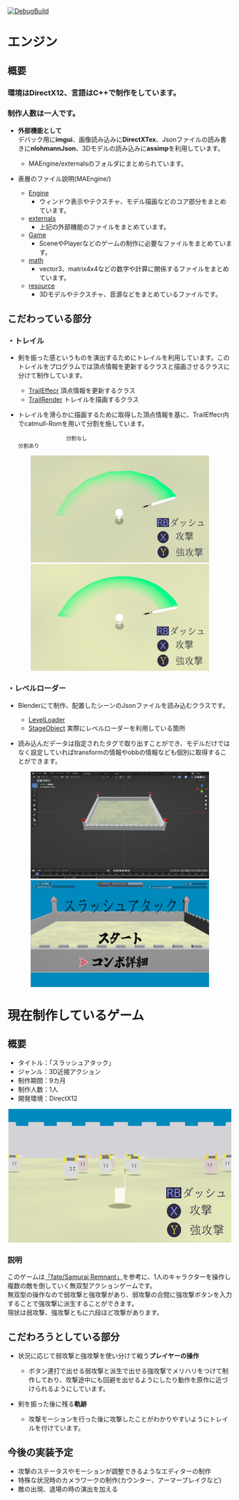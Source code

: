 [![DebugBuild](https://github.com/aoaomidri/virtualProject/actions/workflows/DebugBuild.yml/badge.svg)](https://github.com/aoaomidri/virtualProject/actions/workflows/DebugBuild.yml)
# エンジン
## 概要
### 環境はDirectX12、言語はC++で制作をしています。  
### 制作人数は一人です。  
 - **外部機能として**  
デバック用に**imgui**、画像読み込みに**DirectXTex**、Jsonファイルの読み書きに**nlohmannJson**、3Dモデルの読み込みに**assimp**を利用しています。
    -  MAEngine/externalsのフォルダにまとめられています。  

 - 表層のファイル説明(MAEngine/)  
    - [Engine](https://github.com/aoaomidri/virtualProject/tree/master/MAProject/Engine)
       - ウィンドウ表示やテクスチャ、モデル描画などのコア部分をまとめています。
    - [externals](https://github.com/aoaomidri/virtualProject/tree/master/MAProject/externals) 
      - 上記の外部機能のファイルをまとめています。
    - [Game](https://github.com/aoaomidri/virtualProject/tree/master/MAProject/Game) 
      - SceneやPlayerなどのゲームの制作に必要なファイルをまとめています。
    - [math](https://github.com/aoaomidri/virtualProject/tree/master/MAProject/math) 
      - vector3、matrix4x4などの数字や計算に関係するファイルをまとめています。
    - [resource](https://github.com/aoaomidri/virtualProject/tree/master/MAProject/resources)
      - 3Dモデルやテクスチャ、音源などをまとめているファイルです。

## こだわっている部分
### ・トレイル
 - 剣を振った感というものを演出するためにトレイルを利用しています。このトレイルをプログラムでは頂点情報を更新するクラスと描画させるクラスに分けて制作しています。 

   - [TrailEffecr](https://github.com/aoaomidri/virtualProject/blob/master/MAProject/Engine/3D/Object3D/Effect/TrailEffect.cpp) 頂点情報を更新するクラス
   - [TrailRender](https://github.com/aoaomidri/virtualProject/blob/master/MAProject/Engine/3D/Object3D/Effect/TrailRender.cpp) トレイルを描画するクラス    
 - トレイルを滑らかに描画するために取得した頂点情報を基に、TrailEffecr内でcatmull-Romを用いて分割を施しています。

                      分割なし                                              分割あり
<p align="center">
<img src = "./MAProject/resources/ReadMeOnly/ReadMeTrailNoCut.png" alt="実際のゲームの画面" width="400" height="240">
<img src = "./MAProject/resources/ReadMeOnly/ReadMeTrailCut.png" alt="実際のゲームの画面" width="400" height="240">
</p>

### ・レベルローダー
 - Blenderにて制作、配置したシーンのJsonファイルを読み込むクラスです。 

   - [LevelLoader](https://github.com/aoaomidri/virtualProject/tree/master/MAProject/Game/LevelLoader)  
   - [StageObject](https://github.com/aoaomidri/virtualProject/blob/master/MAProject/Game/Stage/StageObject/StageObject.cpp) 実際にレベルローダーを利用している箇所  
 - 読み込んだデータは指定されたタグで取り出すことができ、モデルだけではなく設定していればtransformの情報やobbの情報なども個別に取得することができます。  

<p align="center">
 <img src = "./MAProject/resources/ReadMeOnly/ReadMeStageBlender.png" alt="実際のゲームの画面" width="400" height="240">
 <img src = "./MAProject/resources/ReadMeOnly/ReadMeStage.png" alt="実際のゲームの画面" width="400" height="240">
</p>

# 現在制作しているゲーム
## 概要
 - タイトル：「スラッシュアタック」
 - ジャンル：3D近接アクション
 - 制作期間：9カ月  
 - 制作人数：1人
 - 開発環境：DirectX12

<p align="center">
<img src = "./MAProject/resources/ReadMeOnly/ReadMeTex.png" alt="実際のゲームの画面" width="500" height="300">
</p>

### 説明
このゲームは[「fate/Samurai Remnant」](https://www.youtube.com/watch?v=7eQDcanHsT8)を参考に、1人のキャラクターを操作し複数の敵を倒していく無双型アクションゲームです。  
無双型の操作なので弱攻撃と強攻撃があり、弱攻撃の合間に強攻撃ボタンを入力することで強攻撃に派生することができます。  
現状は弱攻撃、強攻撃ともに六段ほど攻撃があります。

## こだわろうとしている部分
- 状況に応じて弱攻撃と強攻撃を使い分けて戦う**プレイヤーの操作**  
  - ボタン連打で出せる弱攻撃と派生で出せる強攻撃でメリハリをつけて制作しており、攻撃途中にも回避を出せるようにしたり動作を原作に近づけられるようにしています。

- 剣を振った後に残る**軌跡**  
  - 攻撃モーションを行った後に攻撃したことがわかりやすいようにトレイルを付けています。

## 今後の実装予定
 - 攻撃のステータスやモーションが調整できるようなエディターの制作  
 - 特殊な状況時のカメラワークの制作(カウンター、アーマーブレイクなど)  
 - 敵の出現、退場の時の演出を加える

